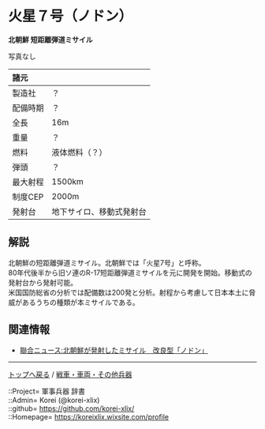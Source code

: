 # 火星７号（ノドン）
**北朝鮮 短距離弾道ミサイル**

写真なし  
  


|諸元  |  |
|:--|:--|
|製造社  |？  |
|配備時期  |？  |
|全長    |16m  |
|重量    |？  |
|燃料    |液体燃料（？）  |
|弾頭    |？  |
|最大射程|1500km  |
|制度CEP  |2000m  |
|発射台  |地下サイロ、移動式発射台  |



## 解説
北朝鮮の短距離弾道ミサイル。北朝鮮では「火星7号」と呼称。  
80年代後半から旧ソ連のR-17短距離弾道ミサイルを元に開発を開始。移動式の発射台から発射可能。  
米国国防総省の分析では配備数は200発と分析。射程から考慮して日本本土に脅威があるうちの種類が本ミサイルである。  


## 関連情報
* [聯合ニュース:北朝鮮が発射したミサイル　改良型「ノドン」](https://jp.yna.co.kr/view/AJP20160906000900882)


***
[トップへ戻る](/readme.md) / [戦車・車両・その他兵器](/ground/readme.md)  
  
::Project= 軍事兵器 辞書  
::Admin= Korei (@korei-xlix)  
::github= https://github.com/korei-xlix/  
::Homepage= https://koreixlix.wixsite.com/profile  
